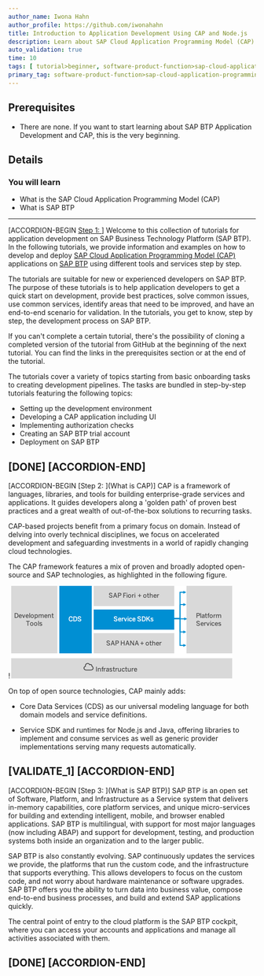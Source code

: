 ```yaml
---
author_name: Iwona Hahn
author_profile: https://github.com/iwonahahn
title: Introduction to Application Development Using CAP and Node.js
description: Learn about SAP Cloud Application Programming Model (CAP) and application development on SAP BTP.
auto_validation: true
time: 10
tags: [ tutorial>beginner, software-product-function>sap-cloud-application-programming-model, topic>node-js, products>sap-business-technology-platform, products>sap-fiori, products>sap-fiori-tools, products>sapui5]
primary_tag: software-product-function>sap-cloud-application-programming-model
---
```


## Prerequisites
 - There are none. If you want to start learning about SAP BTP Application Development and CAP, this is the very beginning.


## Details
### You will learn
  - What is the SAP Cloud Application Programming Model (CAP)
  - What is SAP BTP

---

[ACCORDION-BEGIN [Step 1: ](Overview)]
Welcome to this collection of tutorials for application development on SAP Business Technology Platform (SAP BTP). In the following tutorials, we provide information and examples on how to develop and deploy [SAP Cloud Application Programming Model (CAP)](https://cap.cloud.sap/) applications on [SAP BTP](cp-explore-cloud-platform) using different tools and services step by step.

The tutorials are suitable for new or experienced developers on SAP BTP. The purpose of these tutorials is to help application developers to get a quick start on development, provide best practices, solve common issues, use common services, identify areas that need to be improved, and have an end-to-end scenario for validation. In the tutorials, you get to know, step by step, the development process on SAP BTP.

If you can't complete a certain tutorial, there's the possibility of cloning a completed version of the tutorial from GitHub at the beginning of the next tutorial. You can find the links in the prerequisites section or at the end of the tutorial.

The tutorials cover a variety of topics starting from basic onboarding tasks to creating development pipelines. The tasks are bundled in step-by-step tutorials featuring the following topics:

- Setting up the development environment
- Developing a CAP application including UI
- Implementing authorization checks
- Creating an SAP BTP trial account
- Deployment on SAP BTP

[DONE]
[ACCORDION-END]
---
[ACCORDION-BEGIN [Step 2: ](What is CAP)]
CAP is a framework of languages, libraries, and tools for building enterprise-grade services and applications. It guides developers along a 'golden path' of proven best practices and a great wealth of out-of-the-box solutions to recurring tasks.

CAP-based projects benefit from a primary focus on domain. Instead of delving into overly technical disciplines, we focus on accelerated development and safeguarding investments in a world of rapidly changing cloud technologies.

The CAP framework features a mix of proven and broadly adopted open-source and SAP technologies, as highlighted in the following figure.

!![CAP Overview](cap_overview.png)

On top of open source technologies, CAP mainly adds:

- Core Data Services (CDS) as our universal modeling language for both domain models and service definitions.

- Service SDK and runtimes for Node.js and Java, offering libraries to implement and consume services as well as generic provider implementations serving many requests automatically.

[VALIDATE_1]
[ACCORDION-END]
---
[ACCORDION-BEGIN [Step 3: ](What is SAP BTP)]
SAP BTP is an open set of Software, Platform, and Infrastructure as a Service system that delivers in-memory capabilities, core platform services, and unique micro-services for building and extending intelligent, mobile, and browser enabled applications. SAP BTP is multilingual, with support for most major languages (now including ABAP) and support for development, testing, and production systems both inside an organization and to the larger public.

SAP BTP is also constantly evolving. SAP continuously updates the services we provide, the platforms that run the custom code, and the infrastructure that supports everything. This allows developers to focus on the custom code, and not worry about hardware maintenance or software upgrades. SAP BTP offers you the ability to turn data into business value, compose end-to-end business processes, and build and extend SAP applications quickly.

The central point of entry to the cloud platform is the SAP BTP cockpit, where you can access your accounts and applications and manage all activities associated with them.

[DONE]
[ACCORDION-END]
---